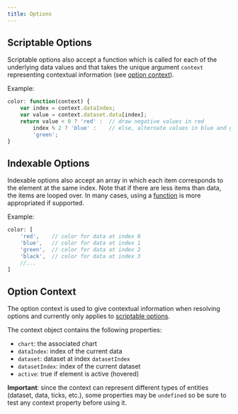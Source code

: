 ```yaml
---
title: Options
---
```


## Scriptable Options

Scriptable options also accept a function which is called for each of the underlying data values and that takes the unique argument `context` representing contextual information (see [option context](options.md#option-context)).

Example:

```javascript
color: function(context) {
    var index = context.dataIndex;
    var value = context.dataset.data[index];
    return value < 0 ? 'red' :  // draw negative values in red
        index % 2 ? 'blue' :    // else, alternate values in blue and green
        'green';
}
```

## Indexable Options

Indexable options also accept an array in which each item corresponds to the element at the same index. Note that if there are less items than data, the items are looped over. In many cases, using a [function](#scriptable-options) is more appropriated if supported.

Example:

```javascript
color: [
    'red',    // color for data at index 0
    'blue',   // color for data at index 1
    'green',  // color for data at index 2
    'black',  // color for data at index 3
    //...
]
```

## Option Context

The option context is used to give contextual information when resolving options and currently only applies to [scriptable options](#scriptable-options).

The context object contains the following properties:

- `chart`: the associated chart
- `dataIndex`: index of the current data
- `dataset`: dataset at index `datasetIndex`
- `datasetIndex`: index of the current dataset
- `active`: true if element is active (hovered)

**Important**: since the context can represent different types of entities (dataset, data, ticks, etc.), some properties may be `undefined` so be sure to test any context property before using it.
